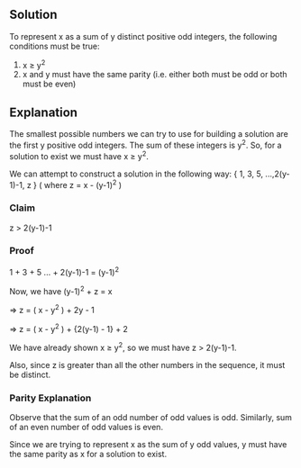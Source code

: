 ## Solution
To represent x as a sum of y distinct positive odd integers, the following conditions must be true:

1. x &ge; y<sup>2</sup> 
2. x and y must have the same parity (i.e. either both must be odd or both must be even)


## Explanation

The smallest possible numbers we can try to use for building a solution are the first y positive odd integers.
The sum of these integers is y<sup>2</sup>. So, for a solution to exist we must have x &ge; y<sup>2</sup>.


We can attempt to construct a solution in the following way:
{ 1, 3, 5, ...,2(y-1)-1, z } ( where z = x - (y-1)<sup>2</sup> )

### Claim

z &gt; 2(y-1)-1  

### Proof

1 + 3 + 5 ... + 2(y-1)-1 = (y-1)<sup>2</sup> 

Now, we have (y-1)<sup>2</sup> + z = x

=> z = ( x - y<sup>2</sup> ) + 2y - 1

=> z = ( x - y<sup>2</sup> ) + {2(y-1) - 1} + 2

We have already shown x &ge; y<sup>2</sup>, so we must have z &gt; 2(y-1)-1.

Also, since z is greater than all the other numbers in the sequence, it must be distinct.

### Parity Explanation

Observe that the sum of an odd number of odd values is odd. Similarly, sum of an even number of odd values is even.

Since we are trying to represent x as the sum of y odd values, y must have the same parity as x for a solution to exist.